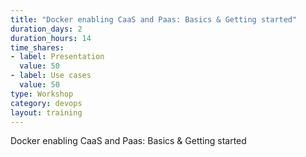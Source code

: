 ```yaml
---
title: "Docker enabling CaaS and Paas: Basics & Getting started"
duration_days: 2
duration_hours: 14
time_shares:
- label: Presentation
  value: 50
- label: Use cases
  value: 50
type: Workshop
category: devops
layout: training
---
```


Docker enabling CaaS and Paas: Basics & Getting started
